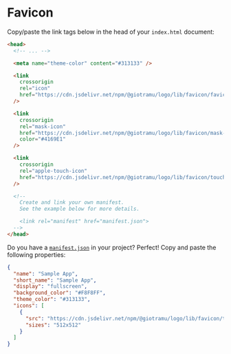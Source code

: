 # Favicon

Copy/paste the link tags below in the head of your `index.html` document:

```html
<head>
  <!-- ... -->

  <meta name="theme-color" content="#313133" />

  <link
    crossorigin
    rel="icon"
    href="https://cdn.jsdelivr.net/npm/@giotramu/logo/lib/favicon/favicon.svg"
  />

  <link
    crossorigin
    rel="mask-icon"
    href="https://cdn.jsdelivr.net/npm/@giotramu/logo/lib/favicon/mask-icon.svg"
    color="#4169E1"
  />

  <link
    crossorigin
    rel="apple-touch-icon"
    href="https://cdn.jsdelivr.net/npm/@giotramu/logo/lib/favicon/touch-icon-180.png"
  />

  <!--
    Create and link your own manifest.
    See the example below for more details.

    <link rel="manifest" href="manifest.json">
  -->
</head>
```

Do you have a [`manifest.json`](https://developer.chrome.com/extensions/manifest) in your project? Perfect! Copy and paste the following properties:

```json
{
  "name": "Sample App",
  "short_name": "Sample App",
  "display": "fullscreen",
  "background_color": "#F8F8FF",
  "theme_color": "#313133",
  "icons": [
    {
      "src": "https://cdn.jsdelivr.net/npm/@giotramu/logo/lib/favicon/touch-icon-512.png",
      "sizes": "512x512"
    }
  ]
}
```
